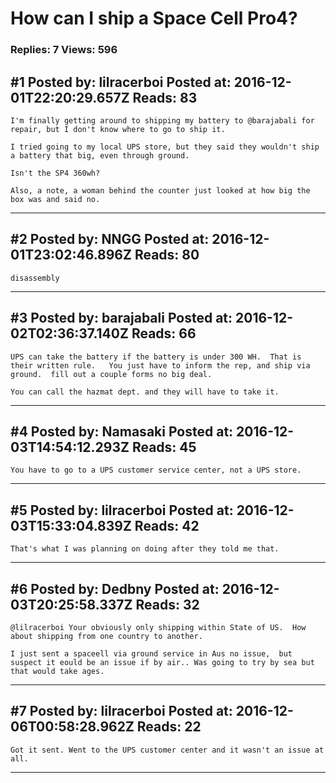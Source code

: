 # How can I ship a Space Cell Pro4?

### Replies: 7 Views: 596

## \#1 Posted by: lilracerboi Posted at: 2016-12-01T22:20:29.657Z Reads: 83

```
I'm finally getting around to shipping my battery to @barajabali for repair, but I don't know where to go to ship it. 

I tried going to my local UPS store, but they said they wouldn't ship a battery that big, even through ground. 

Isn't the SP4 360wh?

Also, a note, a woman behind the counter just looked at how big the box was and said no.
```

---
## \#2 Posted by: NNGG Posted at: 2016-12-01T23:02:46.896Z Reads: 80

```
disassembly
```

---
## \#3 Posted by: barajabali Posted at: 2016-12-02T02:36:37.140Z Reads: 66

```
UPS can take the battery if the battery is under 300 WH.  That is their written rule.   You just have to inform the rep, and ship via ground.  fill out a couple forms no big deal. 

You can call the hazmat dept. and they will have to take it.
```

---
## \#4 Posted by: Namasaki Posted at: 2016-12-03T14:54:12.293Z Reads: 45

```
You have to go to a UPS customer service center, not a UPS store.
```

---
## \#5 Posted by: lilracerboi Posted at: 2016-12-03T15:33:04.839Z Reads: 42

```
That's what I was planning on doing after they told me that.
```

---
## \#6 Posted by: Dedbny Posted at: 2016-12-03T20:25:58.337Z Reads: 32

```
@lilracerboi Your obviously only shipping within State of US.  How about shipping from one country to another. 

I just sent a spaceell via ground service in Aus no issue,  but suspect it eould be an issue if by air.. Was going to try by sea but that would take ages.
```

---
## \#7 Posted by: lilracerboi Posted at: 2016-12-06T00:58:28.962Z Reads: 22

```
Got it sent. Went to the UPS customer center and it wasn't an issue at all.
```

---
